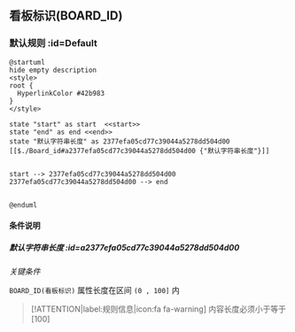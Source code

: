 ## 看板标识(BOARD_ID) <!-- {docsify-ignore-all} -->

   

### 默认规则 :id=Default

```plantuml
@startuml
hide empty description
<style>
root {
  HyperlinkColor #42b983
}
</style>

state "start" as start  <<start>>
state "end" as end <<end>>
state "默认字符串长度" as 2377efa05cd77c39044a5278dd504d00 [[$./Board_id#a2377efa05cd77c39044a5278dd504d00 {"默认字符串长度"}]]


start --> 2377efa05cd77c39044a5278dd504d00 
2377efa05cd77c39044a5278dd504d00 --> end 


@enduml
```

#### 条件说明

##### 默认字符串长度 :id=a2377efa05cd77c39044a5278dd504d00


*关键条件*


`BOARD_ID(看板标识)` 属性长度在区间 `(0 , 100]` 内

> [!ATTENTION|label:规则信息|icon:fa fa-warning]
> 内容长度必须小于等于[100]







